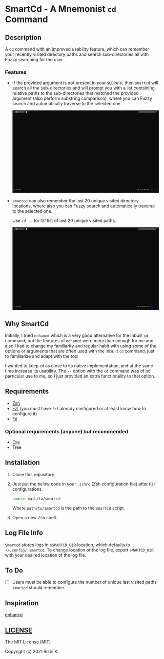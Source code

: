 # SmartCd - A Mnemonist `cd` Command

## Description

A `cd` command with an improved usability feature, which can remember your recently visited directory paths and search sub-directories all with Fuzzy searching for the user.

### Features

- If the provided argument is not present in your `$CDPATH`, then `smartcd` will search all the sub-directories and will prompt you with a list containing relative paths to the sub-directories that matched the provided argument (also perform substring comparison), where you can Fuzzy search and automatically traverse to the selected one.

  ![](SmartCd-sub-directory-traverse.gif)

- `smartcd` can also remember the last 20 unique visited directory locations, where also you can Fuzzy search and automatically traverse to the selected one.

  Use `cd --` for fzf list of last 20 unique visited paths.

  ![](SmartCd-recently-traversed.gif)

## Why SmartCd

Initially, I tried `enhancd` which is a very good alternative for the inbuilt `cd` command, but the features of `enhancd` were more than enough for me and also I had to change my familiarity and regular habit with using some of the options or arguments that are often used with the inbuilt `cd` command, just to familiarize and adapt with the tool.

I wanted to keep `cd` as close to its native implementation, and at the same time increase its usability. The `--` option with the `cd` command was of no particular use to me, so I just provided an extra functionality to that option.

## Requirements

- [Zsh](https://www.zsh.org/)
- [Fzf](https://github.com/junegunn/fzf) (you must have `fzf` already configured or at least know how to configure it)
- [Fd](https://github.com/sharkdp/fd)

### Optional requirements (anyone) but recommended

- [Exa](https://github.com/ogham/exa)
- Tree

## Installation

1. Clone this repository

2. Just put the below code in your `.zshrc` (Zsh configuration file) after `FZF` configurations.

   ```zsh
   source path/to/smartcd
   ```

   Where `path/to/smartcd` is the path to the `smartcd` script.

3. Open a new Zsh shell.

## Log File Info

`Smartcd` stores logs in `$SMARTCD_DIR` location, which defaults to `~/.config/.smartcd`. To change location of the log file, export `SMARTCD_DIR` with your desired location of the log file.

## To Do

- [ ] Users must be able to configure the number of unique last visited paths `smartcd` should remember.

## Inspiration

[enhancd](https://github.com/b4b4r07/enhancd)

## [LICENSE](https://github.com/CodesOfRishi/smartcd/blob/main/LICENSE)

The MIT License (MIT)

Copyright (c) 2021 Rishi K.
